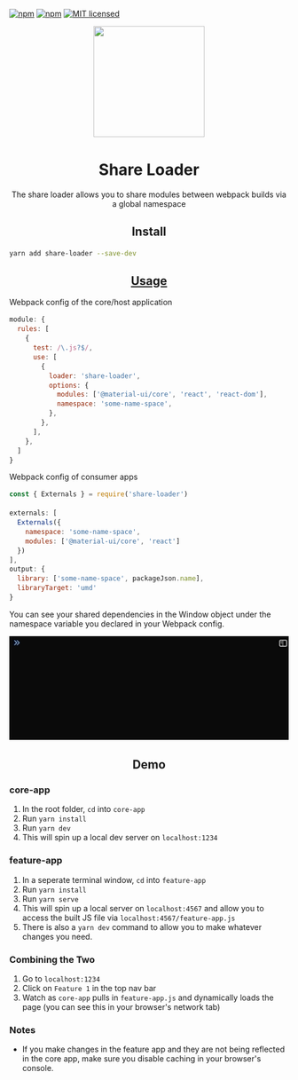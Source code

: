 [![npm](https://img.shields.io/npm/v/share-loader.svg?style=flat-square)](https://www.npmjs.com/package/share-loader)
[![npm](https://img.shields.io/npm/dm/share-loader.svg?style=flat-square)](https://www.npmjs.com/package/share-loader)
[![MIT licensed](https://img.shields.io/badge/license-MIT-blue.svg?style=flat-square)](https://github.com/MrFrankel/share-loader/blob/master/LICENSE)

<div align="center">
  <!-- replace with accurate logo e.g from https://worldvectorlogo.com/ -->
  <a href="https://github.com/webpack/webpack">
    <img width="200" height="200" vspace="" hspace="25"
      src="https://cdn.rawgit.com/webpack/media/e7485eb2/logo/icon.svg">
  </a>
  <h1>Share Loader</h1>
  <p>The share loader allows you to share modules between webpack builds via a global namespace<p>
</div>

<h2 align="center">Install</h2>

```bash
yarn add share-loader --save-dev
```

<h2 align="center"><a href="https://webpack.js.org/concepts/loaders">Usage</a></h2>

Webpack config of the core/host application

```js
module: {
  rules: [
    {
      test: /\.js?$/,
      use: [
        {
          loader: 'share-loader',
          options: {
            modules: ['@material-ui/core', 'react', 'react-dom'],
            namespace: 'some-name-space',
          },
        },
      ],
    },
  ]
}
```

Webpack config of consumer apps

```js
const { Externals } = require('share-loader')

externals: [
  Externals({
    namespace: 'some-name-space',
    modules: ['@material-ui/core', 'react']
  })
],
output: {
  library: ['some-name-space', packageJson.name],
  libraryTarget: 'umd'
}
```

You can see your shared dependencies in the Window object under the namespace variable you declared in your Webpack config.

![dependencies in global scope gif](./sample.gif)

<h2 align="center">Demo</a></h2>

### core-app

1. In the root folder, `cd` into `core-app`
2. Run `yarn install`
3. Run `yarn dev`
4. This will spin up a local dev server on `localhost:1234`

### feature-app

1. In a seperate terminal window, `cd` into `feature-app`
2. Run `yarn install`
3. Run `yarn serve`
4. This will spin up a local server on `localhost:4567` and allow you to access the built JS file via `localhost:4567/feature-app.js`
5. There is also a `yarn dev` command to allow you to make whatever changes you need.

### Combining the Two

1. Go to `localhost:1234`
2. Click on `Feature 1` in the top nav bar
3. Watch as `core-app` pulls in `feature-app.js` and dynamically loads the page (you can see this in your browser's network tab)

### Notes

- If you make changes in the feature app and they are not being reflected in the core app, make sure you disable caching in your browser's console.
